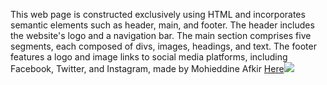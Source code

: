 This web page is constructed exclusively using HTML and incorporates semantic elements such as header, main, and footer. The header includes the website's logo and a navigation bar. The main section comprises five segments, each composed of divs, images, headings, and text. The footer features a logo and image links to social media platforms, including Facebook, Twitter, and Instagram, made by Mohieddine Afkir
<a href="Screenshot.com">Here<img src="Screenshot(91)png"></a>